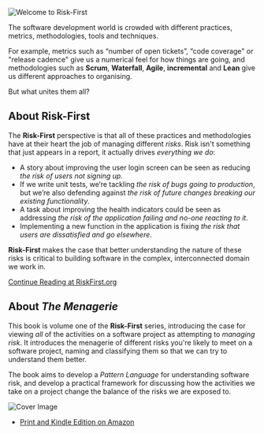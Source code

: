 ![Welcome to Risk-First](https://riskfirst.org/images/risk_first_pink.png)

The software development world is crowded with different practices, metrics, methodologies, tools and techniques.  

For example, metrics such as “number of open tickets”, “code coverage" or "release cadence" give us a numerical feel for how things are going, and methodologies such as **Scrum**, **Waterfall**, **Agile**, **incremental** and **Lean** give us different approaches to organising.

But what unites them all?

## About Risk-First

The **Risk-First** perspective is that all of these practices and methodologies have at their heart the job of managing different _risks_.   Risk isn't something that just appears in a report, it actually drives _everything we do_:

- A story about improving the user login screen can be seen as reducing _the risk of users not signing up_.
- If we write unit tests, we’re tackling _the risk of bugs going to production_, but we’re also defending against _the risk of future changes breaking our existing functionality_.
- A task about improving the health indicators could be seen as addressing _the risk of the application failing and no-one reacting to it_.
- Implementing a new function in the application is fixing _the risk that users are dissatisfied and go elsewhere_.

**Risk-First** makes the case that better understanding the nature of these risks is critical to building software in the complex, interconnected domain we work in.  

[Continue Reading at RiskFirst.org](https://riskfirst.org)

## About _The Menagerie_

This book is volume one of the **Risk-First** series, introducing the  case for viewing _all_ of the activities on a software project as attempting to _managing risk_.  It introduces the menagerie of different risks you're likely to meet on a software project, naming and classifying them so that we can try to understand them better.

The book aims to develop a _Pattern Language_ for understanding software risk, and develop a practical framework for discussing how the activities we take on a project change the balance of the risks we are exposed to.

![Cover Image](https://riskfirst.org/images/Cover_Book_image.jpg)

- [Print and Kindle Edition on Amazon](http://a.co/d/hmpmYl2)
